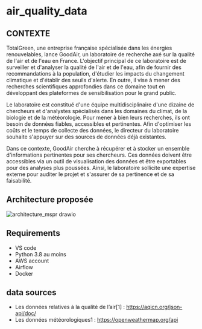 # air_quality_data

## CONTEXTE

TotalGreen, une entreprise française spécialisée dans les énergies renouvelables, lance GoodAir, un laboratoire de recherche axé sur la qualité de l'air et de l'eau en France. L'objectif principal de ce laboratoire est de surveiller et d'analyser la qualité de l'air et de l'eau, afin de fournir des recommandations à la population, d'étudier les impacts du changement climatique et d'établir des seuils d'alerte. En outre, il vise à mener des recherches scientifiques approfondies dans ce domaine tout en développant des plateformes de sensibilisation pour le grand public.

Le laboratoire est constitué d'une équipe multidisciplinaire d'une dizaine de chercheurs et d'analystes spécialisés dans les domaines du climat, de la biologie et de la météorologie. Pour mener à bien leurs recherches, ils ont besoin de données fiables, accessibles et pertinentes. Afin d'optimiser les coûts et le temps de collecte des données, le directeur du laboratoire souhaite s'appuyer sur des sources de données déjà existantes.

Dans ce contexte, GoodAir cherche à récupérer et à stocker un ensemble d'informations pertinentes pour ses chercheurs. Ces données doivent être accessibles via un outil de visualisation des données et être exportables pour des analyses plus poussées. Ainsi, le laboratoire sollicite une expertise externe pour auditer le projet et s'assurer de sa pertinence et de sa faisabilité.

## Architecture proposée

![architecture_mspr drawio](https://github.com/Oiver237/air_quality_data/assets/73575249/6513ebec-1606-4c34-ba25-831406d285ce)

## Requirements

- VS code
- Python 3.8 au moins
- AWS account
- Airflow
- Docker

## data sources

- Les données relatives à la qualité de l’air[1] : https://aqicn.org/json-api/doc/
- Les données météorologiques1 : https://openweathermap.org/api

